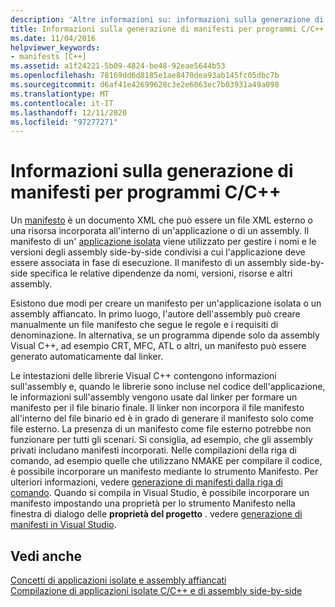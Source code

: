 ```yaml
---
description: 'Altre informazioni su: informazioni sulla generazione di manifesti per i programmi C/C++'
title: Informazioni sulla generazione di manifesti per programmi C/C++
ms.date: 11/04/2016
helpviewer_keywords:
- manifests [C++]
ms.assetid: a1f24221-5b09-4824-be48-92eae5644b53
ms.openlocfilehash: 78169dd6d8185e1ae8470dea93ab145fc05dbc7b
ms.sourcegitcommit: d6af41e42699628c3e2e6063ec7b03931a49a098
ms.translationtype: MT
ms.contentlocale: it-IT
ms.lasthandoff: 12/11/2020
ms.locfileid: "97277271"
---
```

# <a name="understanding-manifest-generation-for-cc-programs"></a>Informazioni sulla generazione di manifesti per programmi C/C++

Un [manifesto](/windows/win32/sbscs/manifests) è un documento XML che può essere un file XML esterno o una risorsa incorporata all'interno di un'applicazione o di un assembly. Il manifesto di un' [applicazione isolata](/windows/win32/SbsCs/isolated-applications) viene utilizzato per gestire i nomi e le versioni degli assembly side-by-side condivisi a cui l'applicazione deve essere associata in fase di esecuzione. Il manifesto di un assembly side-by-side specifica le relative dipendenze da nomi, versioni, risorse e altri assembly.

Esistono due modi per creare un manifesto per un'applicazione isolata o un assembly affiancato. In primo luogo, l'autore dell'assembly può creare manualmente un file manifesto che segue le regole e i requisiti di denominazione. In alternativa, se un programma dipende solo da assembly Visual C++, ad esempio CRT, MFC, ATL o altri, un manifesto può essere generato automaticamente dal linker.

Le intestazioni delle librerie Visual C++ contengono informazioni sull'assembly e, quando le librerie sono incluse nel codice dell'applicazione, le informazioni sull'assembly vengono usate dal linker per formare un manifesto per il file binario finale. Il linker non incorpora il file manifesto all'interno del file binario ed è in grado di generare il manifesto solo come file esterno. La presenza di un manifesto come file esterno potrebbe non funzionare per tutti gli scenari. Si consiglia, ad esempio, che gli assembly privati includano manifesti incorporati. Nelle compilazioni della riga di comando, ad esempio quelle che utilizzano NMAKE per compilare il codice, è possibile incorporare un manifesto mediante lo strumento Manifesto. Per ulteriori informazioni, vedere [generazione di manifesti dalla riga di comando](manifest-generation-at-the-command-line.md). Quando si compila in Visual Studio, è possibile incorporare un manifesto impostando una proprietà per lo strumento Manifesto nella finestra di dialogo delle **proprietà del progetto** . vedere [generazione di manifesti in Visual Studio](manifest-generation-in-visual-studio.md).

## <a name="see-also"></a>Vedi anche

[Concetti di applicazioni isolate e assembly affiancati](concepts-of-isolated-applications-and-side-by-side-assemblies.md)<br/>
[Compilazione di applicazioni isolate C/C++ e di assembly side-by-side](building-c-cpp-isolated-applications-and-side-by-side-assemblies.md)
